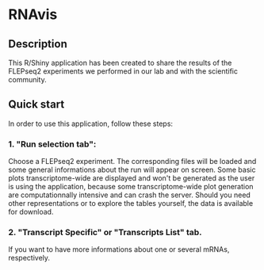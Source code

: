 # RNAvis

## Description

This R/Shiny application has been created to share the results of the FLEPseq2 experiments we performed in our lab and with the scientific community.

## Quick start

In order to use this application, follow these steps:

### 1. "Run selection tab":
Choose a FLEPseq2 experiment. The corresponding files will be loaded and some general informations about the run will appear on screen.
Some basic plots transcriptome-wide are displayed and won't be generated as the user is using the application, because some transcriptome-wide plot generation are computationnally intensive and can crash the server.
Should you need other representations or to explore the tables yourself, the data is available for download.

### 2. "Transcript Specific" or "Transcripts List" tab.
If you want to have more informations about one or several mRNAs, respectively.




